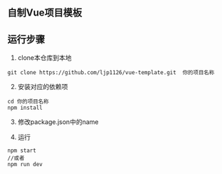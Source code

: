 ## 自制Vue项目模板

## 运行步骤
1. clone本仓库到本地
```base
git clone https://github.com/ljp1126/vue-template.git  你的项目名称
```

2. 安装对应的依赖项
```
cd 你的项目名称
npm install
```

3. 修改package.json中的name


4. 运行
```
npm start
//或者
npm run dev
```